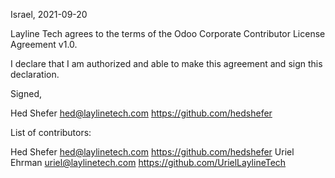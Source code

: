 Israel, 2021-09-20

Layline Tech agrees to the terms of the Odoo Corporate Contributor License Agreement v1.0.

I declare that I am authorized and able to make this agreement and sign this declaration.

Signed,

Hed Shefer hed@laylinetech.com https://github.com/hedshefer

List of contributors:

Hed Shefer hed@laylinetech.com https://github.com/hedshefer Uriel Ehrman uriel@laylinetech.com https://github.com/UrielLaylineTech
